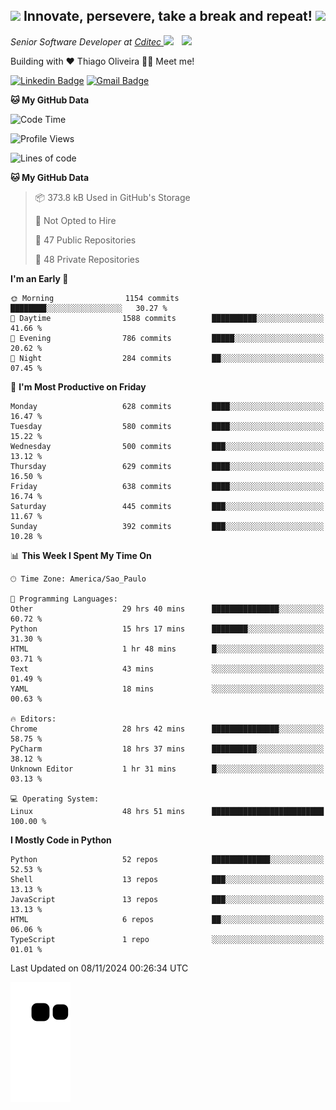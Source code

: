 <h2><img src="https://emojis.slackmojis.com/emojis/images/1531849430/4246/blob-sunglasses.gif?1531849430" width="30"/> Innovate, persevere, take a break and repeat! <img src="https://media.giphy.com/media/12oufCB0MyZ1Go/giphy.gif" width="50"></h2>
<img align='right' src="https://media.giphy.com/media/M9gbBd9nbDrOTu1Mqx/giphy.gif" width="230">
<p><em>Senior Software Developer at <a href="https://www.cditec.com.br/">Cditec
</a><img src="https://media.giphy.com/media/WUlplcMpOCEmTGBtBW/giphy.gif" width="30"> 
</em></p>



Building with ❤️ Thiago Oliveira 👋🏽 Meet me!

[![Linkedin Badge](https://img.shields.io/badge/-Thiago-blue?style=flat-square&logo=Linkedin&logoColor=white&link=https://www.linkedin.com/in/tgmarinho/)](https://www.linkedin.com/in/thiagoceconelo/) 
[![Gmail Badge](https://img.shields.io/badge/-thiceconelo@gmail.com-c14438?style=flat-square&logo=Gmail&logoColor=white&link=mailto:thiceconelo@gmail.com)](mailto:thiceconelo@gmail.com)

</em></p>

<!-- <span style="height ">
![Anurag's GitHub stats](https://github-readme-stats.vercel.app/api?username=arthurspk&show_icons=true&theme=tokyonight)
</span> -->

**🐱 My GitHub Data** 
<!--START_SECTION:waka-->
![Code Time](http://img.shields.io/badge/Code%20Time-2%2C127%20hrs%2038%20mins-blue)

![Profile Views](http://img.shields.io/badge/Profile%20Views-0-blue)

![Lines of code](https://img.shields.io/badge/From%20Hello%20World%20I%27ve%20Written-5.1%20million%20lines%20of%20code-blue)

**🐱 My GitHub Data** 

> 📦 373.8 kB Used in GitHub's Storage 
 > 
> 🚫 Not Opted to Hire
 > 
> 📜 47 Public Repositories 
 > 
> 🔑 48 Private Repositories 
 > 
**I'm an Early 🐤** 

```text
🌞 Morning                1154 commits        ████████░░░░░░░░░░░░░░░░░   30.27 % 
🌆 Daytime                1588 commits        ██████████░░░░░░░░░░░░░░░   41.66 % 
🌃 Evening                786 commits         █████░░░░░░░░░░░░░░░░░░░░   20.62 % 
🌙 Night                  284 commits         ██░░░░░░░░░░░░░░░░░░░░░░░   07.45 % 
```
📅 **I'm Most Productive on Friday** 

```text
Monday                   628 commits         ████░░░░░░░░░░░░░░░░░░░░░   16.47 % 
Tuesday                  580 commits         ████░░░░░░░░░░░░░░░░░░░░░   15.22 % 
Wednesday                500 commits         ███░░░░░░░░░░░░░░░░░░░░░░   13.12 % 
Thursday                 629 commits         ████░░░░░░░░░░░░░░░░░░░░░   16.50 % 
Friday                   638 commits         ████░░░░░░░░░░░░░░░░░░░░░   16.74 % 
Saturday                 445 commits         ███░░░░░░░░░░░░░░░░░░░░░░   11.67 % 
Sunday                   392 commits         ███░░░░░░░░░░░░░░░░░░░░░░   10.28 % 
```


📊 **This Week I Spent My Time On** 

```text
🕑︎ Time Zone: America/Sao_Paulo

💬 Programming Languages: 
Other                    29 hrs 40 mins      ███████████████░░░░░░░░░░   60.72 % 
Python                   15 hrs 17 mins      ████████░░░░░░░░░░░░░░░░░   31.30 % 
HTML                     1 hr 48 mins        █░░░░░░░░░░░░░░░░░░░░░░░░   03.71 % 
Text                     43 mins             ░░░░░░░░░░░░░░░░░░░░░░░░░   01.49 % 
YAML                     18 mins             ░░░░░░░░░░░░░░░░░░░░░░░░░   00.63 % 

🔥 Editors: 
Chrome                   28 hrs 42 mins      ███████████████░░░░░░░░░░   58.75 % 
PyCharm                  18 hrs 37 mins      ██████████░░░░░░░░░░░░░░░   38.12 % 
Unknown Editor           1 hr 31 mins        █░░░░░░░░░░░░░░░░░░░░░░░░   03.13 % 

💻 Operating System: 
Linux                    48 hrs 51 mins      █████████████████████████   100.00 % 
```

**I Mostly Code in Python** 

```text
Python                   52 repos            █████████████░░░░░░░░░░░░   52.53 % 
Shell                    13 repos            ███░░░░░░░░░░░░░░░░░░░░░░   13.13 % 
JavaScript               13 repos            ███░░░░░░░░░░░░░░░░░░░░░░   13.13 % 
HTML                     6 repos             ██░░░░░░░░░░░░░░░░░░░░░░░   06.06 % 
TypeScript               1 repo              ░░░░░░░░░░░░░░░░░░░░░░░░░   01.01 % 
```




 Last Updated on 08/11/2024 00:26:34 UTC
<!--END_SECTION:waka-->

![Snake animation](https://github.com/rafaballerini/rafaballerini/blob/output/github-contribution-grid-snake.svg)


<!---
ceconelo/ceconelo is a ✨ special ✨ repository because its `README.md` (this file) appears on your GitHub profile.
You can click the Preview link to take a look at your changes.
--->
